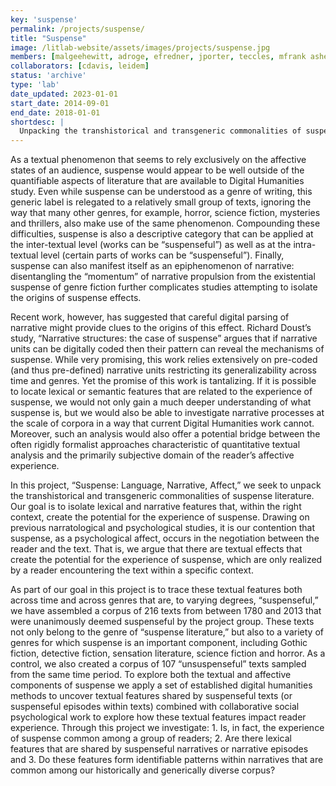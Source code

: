 ```yaml
---
key: 'suspense'
permalink: /projects/suspense/
title: "Suspense"
image: /litlab-website/assets/images/projects/suspense.jpg
members: [malgeehewitt, adroge, efredner, jporter, teccles, mfrank ashephard, osobchuk, hwalser]
collaborators: [cdavis, leidem]
status: 'archive'
type: 'lab'
date_updated: 2023-01-01
start_date: 2014-09-01
end_date: 2018-01-01
shortdesc: |
  Unpacking the transhistorical and transgeneric commonalities of suspense literature
---
```


As a textual phenomenon that seems to rely exclusively on the affective states of an audience, suspense would appear to be well outside of the quantifiable aspects of literature that are available to Digital Humanities study. Even while suspense can be understood as a genre of writing, this generic label is relegated to a relatively small group of texts, ignoring the way that many other genres, for example, horror, science fiction, mysteries and thrillers, also make use of the same phenomenon. Compounding these difficulties, suspense is also a descriptive category that can be applied at the inter-textual level (works can be “suspenseful”) as well as at the intra-textual level (certain parts of works can be “suspenseful”). Finally, suspense can also manifest itself as an epiphenomenon of narrative: disentangling the “momentum” of narrative propulsion from the existential suspense of genre fiction further complicates studies attempting to isolate the origins of suspense effects.

Recent work, however, has suggested that careful digital parsing of narrative might provide clues to the origins of this effect. Richard Doust’s study, “Narrative structures: the case of suspense” argues that if narrative units can be digitally coded then their pattern can reveal the mechanisms of suspense. While very promising, this work relies extensively on pre-coded (and thus pre-defined) narrative units restricting its generalizability across time and genres. Yet the promise of this work is tantalizing. If it is possible to locate lexical or semantic features that are related to the experience of suspense, we would not only gain a much deeper understanding of what suspense is, but we would also be able to investigate narrative processes at the scale of corpora in a way that current Digital Humanities work cannot. Moreover, such an analysis would also offer a potential bridge between the often rigidly formalist approaches characteristic of quantitative textual analysis and the primarily subjective domain of the reader’s affective experience.

In this project, “Suspense: Language, Narrative, Affect,” we seek to unpack the transhistorical and transgeneric commonalities of suspense literature. Our goal is to isolate lexical and narrative features that, within the right context, create the potential for the experience of suspense. Drawing on previous narratological and psychological studies, it is our contention that suspense, as a psychological affect, occurs in the negotiation between the reader and the text. That is, we argue that there are textual effects that create the potential for the experience of suspense, which are only realized by a reader encountering the text within a specific context.

As part of our goal in this project is to trace these textual features both across time and across genres that are, to varying degrees, “suspenseful,” we have assembled a corpus of 216 texts from between 1780 and 2013 that were unanimously deemed suspenseful by the project group. These texts not only belong to the genre of “suspense literature,” but also to a variety of genres for which suspense is an important component, including Gothic fiction, detective fiction, sensation literature, science fiction and horror. As a control, we also created a corpus of 107 “unsuspenseful” texts sampled from the same time period. To explore both the textual and affective components of suspense we apply a set of established digital humanities methods to uncover textual features shared by suspenseful texts (or suspenseful episodes within texts) combined with collaborative social psychological work to explore how these textual features impact reader experience. Through this project we investigate: 1. Is, in fact, the experience of suspense common among a group of readers; 2. Are there lexical features that are shared by suspenseful narratives or narrative episodes and 3. Do these features form identifiable patterns within narratives that are common among our historically and generically diverse corpus?
